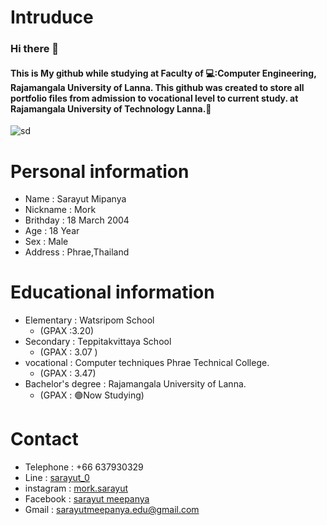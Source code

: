 # Intruduce
### Hi there 👋
   #### This is My github while studying at Faculty of 💻:Computer Engineering, Rajamangala University of Lanna. This github was created to store all portfolio files from admission to vocational level to current study. at Rajamangala University of Technology Lanna.:school:
   
   ![sd](https://scontent.fbkk9-2.fna.fbcdn.net/v/t39.30808-6/277659261_3025906617658766_1692477642121648613_n.jpg?stp=dst-jpg_p720x720&_nc_cat=109&ccb=1-7&_nc_sid=8bfeb9&_nc_eui2=AeGTWasRrl4XE4SpDdRTFN5TQ8NIaOHlgLxDw0ho4eWAvHGo7JqfkMTc_hkj9OPDvAB_y0ZGw9JIF0iMWAnmTW_E&_nc_ohc=bc5sr0Y11LwAX-tgv52&_nc_ht=scontent.fbkk9-2.fna&oh=00_AT_AGOW0kngj2PIOrNwCfTXFS24WFiIiYNo8c6ioUbRMFA&oe=62BCB3F1)

# Personal information
- Name : Sarayut Mipanya
- Nickname : Mork
- Brithday : 18 March 2004
- Age : 18 Year
- Sex : Male
- Address : Phrae,Thailand

# Educational information
- Elementary : Watsripom School
  - (GPAX :3.20)
- Secondary : Teppitakvittaya School
  - (GPAX : 3.07 )
- vocational : Computer techniques Phrae Technical College.
  - (GPAX : 3.47)
- Bachelor's degree : Rajamangala University of Lanna. 
  - (GPAX : :green_circle:Now Studying)

# Contact
- Telephone : +66 637930329
- Line : [sarayut_0](https://line.me/ti/p/Hofs7cWf7d)
- instagram : [mork.sarayut](https://instagram.com/mork.sarayut?r=nametag)
- Facebook : [sarayut meepanya](https://www.facebook.com/meepanya.sarayut)
- Gmail : sarayutmeepanya.edu@gmail.com
